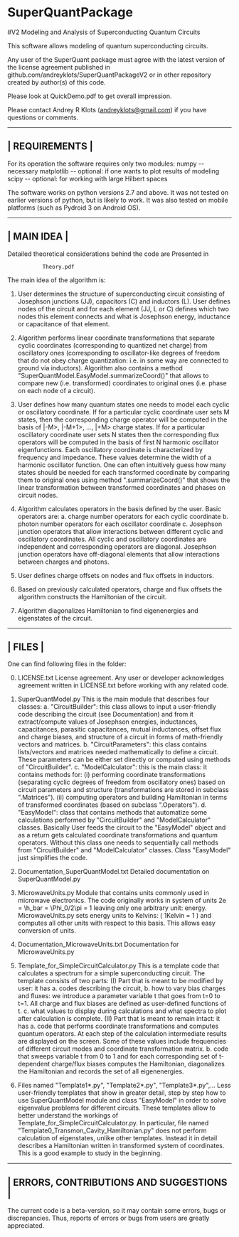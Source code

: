 # SuperQuantPackage
#V2
Modeling and Analysis of Superconducting Quantum Circuits

This software allows modeling of quantum superconducting circuits.

  Any user of the SuperQuant package must agree with the latest version
of the license agreement published in
github.com/andreyklots/SuperQuantPackageV2
or in other repository created by author(s) of this code.

  Please look at QuickDemo.pdf to get overall impression.

  Please contact Andrey R Klots (andreyklots@gmail.com)
if you have questions or comments.

 ----------------
|  REQUIREMENTS  |
 ----------------

For its operation the software requires only two modules:
  numpy -- necessary
  matplotlib -- optional: if one wants to plot results of modeling
  scipy -- optional: for working with large Hilbert spaces
  
  The software works on python versions 2.7 and above.
  It was not tested on earlier versions of python, but is likely
  to work. It was also tested on mobile platforms (such as
  Pydroid 3 on Android OS).

 -------------
|  MAIN IDEA  |
 -------------
Detailed theoretical considerations behind the code are
Presented in

               Theory.pdf

The main idea of the algorithm is:

1.  User determines the structure of superconducting circuit
    consisting of Josephson junctions (JJ), capacitors (C)
    and inductors (L). User defines nodes of the circuit
    and for each element (JJ, L or C) defines which two
    nodes this element connects and what is Josephson
    energy, inductance or capacitance of that element.

2.  Algorithm performs linear coordinate transformations
    that separate cyclic coordinates (corresponding
    to quantized net charge) from oscillatory ones
    (corresponding to oscillator-like degrees of freedom
    that do not obey charge quantization: i.e. in some way are
    connected to ground via inductors). Algorithm also contains
    a method "SuperQuantModel.EasyModel.summarizeCoord()"
    that allows to compare new (i.e. transformed)
    coordinates to original ones (i.e. phase on each node of a 
    circuit).

3.  User defines how many quantum states one needs to model each
    cyclic or oscillatory coordinate.
    If for a particular cyclic coordinate user sets M states,
    then the corresponding charge operator will be computed in
    the basis of |-M>, |-M+1>, ..., |+M> charge states.
    If for a particular oscillatory coordinate user sets N states
    then the corresponding flux operators will be computed in the
    basis of first N harmonic oscillator eigenfunctions. Each oscillatory
    coordinate is characterized by frequency and impedance. These
    values determine the width of a harmonic oscillator function.
    One can often intuitively guess how many states should be needed
    for each transformed coordinate by comparing them to original ones
    using method ".summarizeCoord()" that shows the linear transformation
    between transformed coordinates and phases on circuit nodes.

4.  Algorithm calculates operators in the basis defined by the user.
    Basic operators are:
              a. charge number operators for each cyclic coordinate
              b. photon number operators for each oscillator coordinate
              c. Josephson junction operators that allow interactions
                 between different cyclic and oscillatory coordinates.
              All cyclic and oscillatory coordinates are independent
              and corresponding operators are diagonal.
              Josephson junction operators have off-diagonal elements
              that allow interactions between charges and photons.

5.   User defines charge offsets on nodes and flux offsets in inductors.

6.   Based on previously calculated operators, charge and flux offsets
     the algorithm constructs the Hamiltonian of the circuit.

7.   Algorithm diagonalizes Hamiltonian to find eigenenergies
     and eigenstates of the circuit.



 ---------
|  FILES  |
 ---------

One can find following files in the folder:

0. LICENSE.txt
      License agreement. Any user or developer acknowledges agreement 
      written in LICENSE.txt before working with any related code.

1. SuperQuantModel.py
      This is the main module that describes four classes:
      a. "CircuitBuilder": this class allows to input a user-friendly
         code describing the circuit (see Documentation) and from it
         extract/compute values of Josephson energies, inductances,
         capacitances, parasitic capacitances, mutual inductances, 
         offset flux and charge biases, and structure of a circuit in forms
         of math-friendly vectors and matrices.
     b. "CircuitParameters": this class contains lists/vectors and matrices
        needed mathematically to define a circuit. These parameters can be 
        either set directly or computed using methods of "CircuitBuilder".
     c. "ModelCalculator": this is the main class: it contains methods for:
        (i)  performing coordinate transformations (separating cyclic degrees
             of freedom from oscillatory ones) based on circuit parameters
             and structure (transformations are stored in subclass ".Matrices").
        (ii) computing operators and building Hamiltonian in terms of
             transformed coordinates (based on subclass ".Operators").
     d. "EasyModel": class that contains methods that automatize some
        calculations performed by "CircuitBuilder" and "ModelCalculator"
        classes. Basically User feeds the circuit to the "EasyModel" 
        object and as a return gets calculated coordinate transformations
        and quantum operators. Without this class one needs to sequentially
       call methods from "CircuitBuilder" and
       "ModelCalculator" classes. Class "EasyModel" just simplifies
        the code.

2.  Documentation_SuperQuantModel.txt
       Detailed documentation on SuperQuantModel.py

3.  MicrowaveUnits.py
       Module that contains units commonly used in microwave electronics.
       The code originally works in system of units
                 2e = \h_bar = \Phi_0/2\pi = 1
       leaving only one arbitrary unit: energy. MicrowaveUnits.py sets 
       energy units to Kelvins: ( 1Kelvin = 1 ) and computes all other units
       with respect to this basis. This allows easy conversion of units.

4.   Documentation_MicrowaveUnits.txt
       Documentation for MicrowaveUnits.py

5.   Template_for_SimpleCircuitCalculator.py
       This is a template code that calculates a spectrum for a simple
       superconducting circuit. The template consists of two parts:
       (I)   Part that is meant to be modified by user:
             it has 
             a.  codes describing the circuit,
             b.  how to vary bias charges and fluxes: we introduce a
                 parameter variable t that goes from t=0 to t=1. All
                 charge and flux biases are defined as
                 user-defined functions of t.
             c.  what values to display during calculations and what
                 spectra to plot after calculation is complete.
       (II)  Part that is meant to remain intact:
             it has
             a. code that performs coordinate transformations and computes
                quantum operators. At each step of the calculation
                intermediate results are displayed on the screen. Some of
                these values include frequencies of different circuit modes
                and coordinate transformation matrix.
             b. code that sweeps variable t from 0 to 1 and for each
                corresponding set of t-dependent charge/flux biases
                computes the Hamiltonian, diagonalizes the Hamiltonian and
                records the set of all eigenenergies.
           
6.   Files named "Template1*.py", "Template2*.py", "Template3*.py",...
         Less user-friendly templates that show in greater detail,
         step by step how to use SuperQuantModel module and class
         "EasyModel" in order to solve eigenvalue problems for different
         circuits. These templates allow to better understand the workings
         of Template_for_SimpleCircuitCalculator.py.
       In particular, file named "Template0_Transmon_Cavity_Hamiltonian.py"
         does not perform calculation of eigenstates, unlike other templates.
         Instead it in detail describes a Hamiltonian written in transformed
         system of coordinates. This is a good example to study in the
         beginning.


 ---------------------------------------
| ERRORS, CONTRIBUTIONS AND SUGGESTIONS |
 ---------------------------------------

The current code is a beta-version, so it may contain some errors, bugs
 or discrepancies. Thus, reports of errors or bugs from users are
 greatly appreciated.
